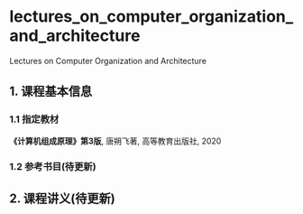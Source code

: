 # lectures_on_computer_organization_and_architecture
Lectures on Computer Organization and Architecture

## 1. 课程基本信息
### 1.1 指定教材
**《计算机组成原理》第3版**, 唐朔飞著, 高等教育出版社, 2020
### 1.2 参考书目(待更新)

## 2. 课程讲义(待更新)
